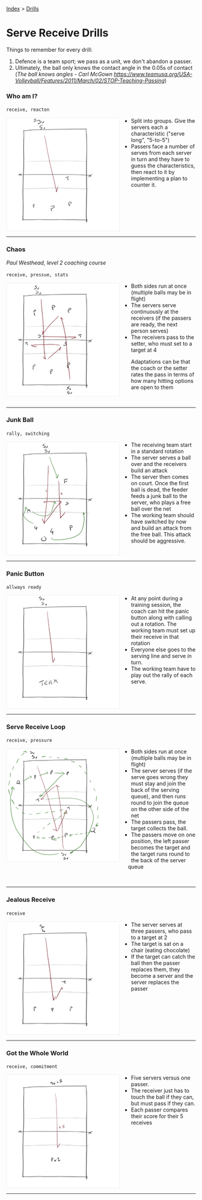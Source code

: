 [Index](../../README.md) > [Drills](./../Drills.md)

# Serve Receive Drills

Things to remember for every drill:

1. Defence is a team sport; we pass as a unit, we don't abandon a passer.
2. Ultimately, the ball only knows the contact angle in the 0.05s of contact (_The ball knows angles - Carl McGown https://www.teamusa.org/USA-Volleyball/Features/2011/March/02/STOP-Teaching-Passing_)

### Who am I?

`receive, reacton`

<img alt="Passers have to guess the server's tactics" width="300" src="./images/Who-Am-I.png" align="left" style="border: solid 1px #eeeeee; margin: 0px 30px 0px 0px;" />

<ul style="margin-left: 300px">
  <li>Split into groups.  Give the servers each a characteristic ("serve long", "5-to-5")</li>
  <li>Passers face a number of serves from each server in turn and they have to guess the characteristics, then react to it by implementing a plan to counter it.</li>
</ul>

<br clear="left"/>

---

### Chaos

_Paul Westhead, level 2 coaching course_

`receive, pressue, stats`

<img alt="Passing unit continuously face serve while the other side are running as well" width="300" src="./images/Chaos.png" align="left" style="border: solid 1px #eeeeee; margin: 0px 30px 0px 0px;" />

<ul style="margin-left: 300px">
  <li>Both sides run at once (multiple balls may be in flight)</li>
  <li>The servers serve continuously at the receivers (if the passers are ready, the next person serves)</li>
  <li>The receivers pass to the setter, who must set to a target at 4</li>
</ul>

Adaptations can be that the coach or the setter rates the pass in terms of how many hitting options are open to them

<br clear="left"/>

---

### Junk Ball

`rally, switching`

<img alt="Face a serve receive and then a junk ball" width="300" src="./images/Junk-Ball.png" align="left" style="border: solid 1px #eeeeee; margin: 0px 30px 0px 0px;" />

<ul style="margin-left: 300px">
  <li>The receiving team start in a standard rotation</li>
  <li>The server serves a ball over and the receivers build an attack</li>
  <li>The server then comes on court.  Once the first ball is dead, the feeder feeds a junk ball to the server, who plays a free ball over the net</li>
  <li>The working team should have switched by now and build an attack from the free ball.  This attack should be aggressive.</li>
</ul>

<br clear="left"/>

---

### Panic Button

`allways ready`

<img alt="At a moment's notice, a team set up receive and build an attack" width="300" src="./images/Panic-Button.png" align="left" style="border: solid 1px #eeeeee; margin: 0px 30px 0px 0px;" />

<ul style="margin-left: 300px">
  <li>At any point during a training session, the coach can hit the panic button along with calling out a rotation.  The working team must set up their receive in that rotation</li>
  <li>Everyone else goes to the serving line and serve in turn.</li>
  <li>The working team have to play out the rally of each serve.</li>
</ul>

<br clear="left"/>

---

### Serve Receive Loop

`receive, pressure`

<img alt="Continuous change of passers and servers in a loop" width="300" src="./images/Serve-Receive-Loop.png" align="left" style="border: solid 1px #eeeeee; margin: 0px 30px 0px 0px;" />

<ul style="margin-left: 300px">
  <li>Both sides run at once (multiple balls may be in flight)</li>
  <li>The server serves (if the serve goes wrong they must stay and join the back of the serving queue), and then runs round to join the queue on the other side of the net</li>
  <li>The passers pass, the target collects the ball.</li>
  <li>The passers move on one position, the left passer becomes the target and the target runs round to the back of the server queue</li>
</ul>

<br clear="left"/>

---

### Jealous Receive

`receive`

<img alt="Receivers pass to a target sitting eating chocolate" width="300" src="./images/Jealous-Receive.png" align="left" style="border: solid 1px #eeeeee; margin: 0px 30px 0px 0px;" />

<ul style="margin-left: 300px">
  <li>The server serves at three passers, who pass to a target at 2</li>
  <li>The target is sat on a chair (eating chocolate)</li>
  <li>If the target can catch the ball then the passer replaces them, they become a server and the server replaces the passer</li>
</ul>

<br clear="left"/>

---

### Got the Whole World

`receive, commitment`

<img alt="One receiver covers the whole court" width="300" src="./images/Got-the-Whole-World.png" align="left" style="border: solid 1px #eeeeee; margin: 0px 30px 0px 0px;" />

<ul style="margin-left: 300px">
  <li>Five servers versus one passer.</li>
  <li>The receiver just has to touch the ball if they can, but must pass if they can.</li>
  <li>Each passer compares their score for their 5 receives</li>
</ul>

<br clear="left"/>

---
